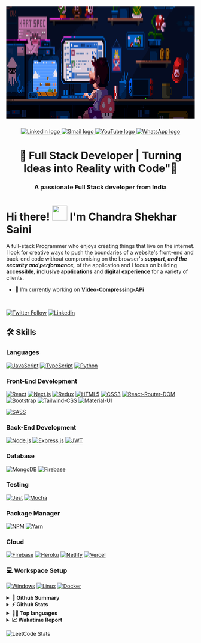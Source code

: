 <div align="center">
  <img height="300" weight="500" src="https://github.com/ChandraShekharSaini/ChandraShekharSaini/blob/main/68747470733a2f2f692e696d6775722e636f6d2f315a76566b44632e676966.gif?raw=true"  />
</div>

###

<div align="center">
  <a href="https://www.linkedin.com/in/chandra-shekhar-saini-772b53249/" target="_blank">
    <img src="https://img.shields.io/static/v1?message=LinkedIn&logo=linkedin&label=&color=0077B5&logoColor=white&labelColor=&style=for-the-badge" height="25" alt="LinkedIn logo" />
  </a>
  <a href="mailto:chandrashekharsaini322@gmail.com" target="_blank">
    <img src="https://img.shields.io/static/v1?message=Gmail&logo=gmail&label=&color=D14836&logoColor=white&labelColor=&style=for-the-badge" height="25" alt="Gmail logo" />
  </a>
  <a href="https://www.youtube.com/channel/your-channel-id" target="_blank">
    <img src="https://img.shields.io/static/v1?message=Youtube&logo=youtube&label=&color=FF0000&logoColor=white&labelColor=&style=for-the-badge" height="25" alt="YouTube logo" />
  </a>
  <a href="https://wa.me/8445680548" target="_blank">
    <img src="https://img.shields.io/static/v1?message=Whatsapp&logo=whatsapp&label=&color=25D366&logoColor=white&labelColor=&style=for-the-badge" height="25" alt="WhatsApp logo" />
  </a>
</div>


###



<h1 align="center">🎯 Full Stack Developer | Turning Ideas into Reality with Code"👋</h1>

###

<h3 align="center">A passionate Full Stack developer from India</h3>

###


# Hi there! <img src="https://media.tenor.com/Wx9IEmZZXSoAAAAi/hi.gif" width="40" height="40" /> I'm Chandra Shekhar Saini
 A full-stack Programmer who enjoys creating things that live on the internet. I look for creative ways to push the boundaries of a website's front-end and back-end code without compromising on the browser's ***support, and the security and performance,*** of the application and I focus on building **accessible**, **inclusive applications** and **digital experience** for a variety of clients. 



<!-- - 🔭 I’m currently working on **[Dee-M](https://github.com/Exclusiveideas/Dee-M)** -->
- 🌱 I’m currently working on **[Video-Compressing-APi]()**
<br />

[![Twitter Follow](https://img.shields.io/twitter/follow/saini_shek33762?color=%231DA1F2&logo=Twitter&style=for-the-badge)](https://x.com/saini_shek33762) 
[![Linkedin](https://img.shields.io/badge/LinkedIn-0077B5?style=for-the-badge&logo=linkedin&logoColor=white)](https://www.linkedin.com/in/chandra-shekhar-saini-772b53249/) 
<!-- [![Website](https://img.shields.io/badge/website-000000?style=for-the-badge&logo=WebMoney&logoColor=white)](https://exclusiveideas.vercel.app) 
[![Resume](https://camo.githubusercontent.com/1703529ec72a87cde0bb2cd12c4c6ecf9d939483be1faba6a31629e1e4d6e51b/68747470733a2f2f696d672e736869656c64732e696f2f62616467652f526573756d652d3432383546343f7374796c653d666f722d7468652d6261646765266c6f676f3d726561642d7468652d646f6373266c6f676f436f6c6f723d7768697465)](https://firebasestorage.googleapis.com/v0/b/exclusiveideas-c9470.appspot.com/o/gitHub_pictures%2FFullstack_resume.pdf?alt=media&token=d8c28e44-1398-49c7-9456-b0dc9d2bfaea) -->


## 🛠️ Skills

### Languages
[![JavaScript](https://img.shields.io/badge/JavaScript-323330?style=for-the-badge&logo=javascript&logoColor=F7DF1E)](https://github.com/ChandraShekharSaini)
[![TypeScript](https://img.shields.io/badge/TypeScript-007ACC?style=for-the-badge&logo=typescript&logoColor=white)](https://github.com/ChandraShekharSaini)
[![Python](https://img.shields.io/badge/Python-3776AB?logo=python&logoColor=fff)](https://github.com/ChandraShekharSaini)

### Front-End Development
[![React](https://img.shields.io/badge/React-20232A?style=for-the-badge&logo=react&logoColor=61DAFB)](https://github.com/ChandraShekharSaini)
[![Next.js](https://img.shields.io/badge/next.js-000000?style=for-the-badge&logo=nextdotjs&logoColor=white)](https://github.com/ChandraShekharSaini)
[![Redux](https://img.shields.io/badge/Redux-593D88?style=for-the-badge&logo=redux&logoColor=white)](https://github.com/ChandraShekharSaini)
[![HTML5](https://img.shields.io/badge/HTML5-E34F26?style=for-the-badge&logo=html5&logoColor=white)](https://github.com/ChandraShekharSaini)
[![CSS3](https://img.shields.io/badge/CSS3-1572B6?style=for-the-badge&logo=css3&logoColor=white)](https://github.com/ChandraShekharSaini)
[![React-Router-DOM](https://img.shields.io/badge/React_Router-CA4245?style=for-the-badge&logo=react-router&logoColor=white)](https://github.com/ChandraShekharSaini)
[![Bootstrap](https://img.shields.io/badge/Bootstrap-563D7C?style=for-the-badge&logo=bootstrap&logoColor=white)](https://github.com/ChandraShekharSaini)
[![Tailwind-CSS](https://img.shields.io/badge/Tailwind_CSS-38B2AC?style=for-the-badge&logo=tailwind-css&logoColor=white)](https://github.com/ChandraShekharSaini)
[![Material-UI](https://img.shields.io/badge/Material%20UI-007FFF?style=for-the-badge&logo=mui&logoColor=white)](https://github.com/ChandraShekharSaini)
<!-- [![Chakra-UI](https://img.shields.io/badge/Chakra--UI-319795?style=for-the-badge&logo=chakra-ui&logoColor=white)](https://github.com/Exclusiveideas) -->
<!-- [![Ant-Design](https://img.shields.io/badge/Ant%20Design-1890FF?style=for-the-badge&logo=antdesign&logoColor=white)](https://github.com/Exclusiveideas) -->
<!--[![Font-Awesome](https://img.shields.io/badge/Font_Awesome-339AF0?style=for-the-badge&logo=fontawesome&logoColor=white)](https://github.com/Exclusiveideas) -->
[![SASS](https://img.shields.io/badge/Sass-CC6699?style=for-the-badge&logo=sass&logoColor=white)](https://github.com/ChandraShekharSaini)


### Back-End Development
[![Node.js](https://img.shields.io/badge/Node.js-339933?style=for-the-badge&logo=nodedotjs&logoColor=white)](https://github.com/ChandraShekharSaini)
[![Express.js](https://img.shields.io/badge/Express.js-000000?style=for-the-badge&logo=express&logoColor=white)](https://github.com/ChandraShekharSaini)
[![JWT](https://img.shields.io/badge/JWT-000000?style=for-the-badge&logo=JSON%20web%20tokens&logoColor=white)](https://github.com/ChandraShekharSaini)


### Database
[![MongoDB](https://img.shields.io/badge/MongoDB-4EA94B?style=for-the-badge&logo=mongodb&logoColor=white)](https://github.com/ChandraShekharSaini)
[![Firebase](https://img.shields.io/badge/firebase-ffca28?style=for-the-badge&logo=firebase&logoColor=black)](https://github.com/ChandraShekharSaini)

### Testing 
[![Jest](https://img.shields.io/badge/Jest-C21325?style=for-the-badge&logo=jest&logoColor=white)](https://github.com/ChandraShekharSaini)
[![Mocha](https://img.shields.io/badge/Mocha-8D6748?style=for-the-badge&logo=Mocha&logoColor=white)](https://github.com/ChandraShekharSaini)

### Package Manager
[![NPM](https://img.shields.io/badge/npm-CB3837?style=for-the-badge&logo=npm&logoColor=white)](https://github.com/ChandraShekharSaini)
[![Yarn](https://img.shields.io/badge/Yarn-2C8EBB?style=for-the-badge&logo=yarn&logoColor=white)](https://github.com/ChandraShekharSaini)

### Cloud
[![Firebase](https://img.shields.io/badge/firebase-ffca28?style=for-the-badge&logo=firebase&logoColor=black)](https://github.com/ChandraShekharSain)
[![Heroku](https://img.shields.io/badge/Heroku-430098?style=for-the-badge&logo=heroku&logoColor=white)](https://github.com/ChandraShekharSain)
[![Netlify](https://img.shields.io/badge/Netlify-00C7B7?style=for-the-badge&logo=netlify&logoColor=white)](https://github.com/ChandraShekharSain)
[![Vercel](https://img.shields.io/badge/Vercel-000000?style=for-the-badge&logo=vercel&logoColor=white)](https://github.com/ChandraShekharSain)

<!-- 
### Education
[![Coursera](https://img.shields.io/badge/Coursera-0056D2?style=for-the-badge&logo=Coursera&logoColor=white)](https://github.com/Exclusiveideas)
[![Khan Academy](https://img.shields.io/badge/Khan%20Academy-14BF96?style=for-the-badge&logo=Khan%20Academy&logoColor=white)](https://github.com/Exclusiveideas)
[![Udacity](https://img.shields.io/badge/Udacity-grey?style=for-the-badge&logo=udacity&logoColor=#5FCFEE)]() -->

### 💻 Workspace Setup
[![Windows](https://custom-icon-badges.demolab.com/badge/Windows-0078D6?logo=windows11&logoColor=white)]()
[![Linux](https://img.shields.io/badge/Linux-FCC624?style=for-the-badge&logo=linux&logoColor=black)]()
[![Docker](https://img.shields.io/badge/Docker-2496ED?logo=docker&logoColor=fff)](#)


<details>
  <summary><b>🚀 Github Summary</b></summary>
<a href="https://github.com/ChandraShekharSaini">
<img align="center" src="https://github-profile-summary-cards.vercel.app/api/cards/profile-details?username=ChandraShekharSaini&theme=tokyonight" />
</a>
</details>

<details>
  <summary><b>⚡ Github Stats</b></summary>
 <a href="https://github.com/ChandraShekharSaini">
  <img align="center" src="https://github-readme-stats.vercel.app/api?username=ChandraShekharSaini&hide=contribs,prs&show_icons=true&theme=tokyonight" />
</a> 
</details>

<details>
  <summary><b>👨‍💻 Top languages</b></summary>
  <p>Top Languages does not indicate my skill level or anything like that; it's a GitHub metric to determine which languages have the most code on GitHub.</p>
<a href="https://github.com/ChandraShekharSaini">
  <img align="center" src="https://github-readme-stats.vercel.app/api/top-langs/?username=ChandraShekharSaini&layout=compact&theme=tokyonight" />
</a>  
</details>

<details>
  <summary><b>📈 Wakatime Report</b></summary>
<a href="https://github.com/ChandraShekharSaini">
  <img align="center" src="https://github-readme-stats.vercel.app/api/wakatime?username=ChandraShekharSaini&theme=tokyonight&layout=compact" />
</a>
</details>

![LeetCode Stats]("https://leetcode-stats-card.vercel.app/?username=ChandraShekharSaini")





<!-- <details>
  <summary><b>📈 Trophy Stats</b></summary>
<a href="https://github.com/Exclusiveideas">
  <img align="center" src="https://github-profile-trophy.vercel.app/?username=Exclusiveideas" />
</a>
</details> -->
<!-- 
<details>
  <summary><b>📈 Streak Stats</b></summary>
<a href="https://github.com/Exclusiveideas">
  <img align="center" src="https://github-readme-streak-stats.herokuapp.com/?user=Exclusiveideas" />
</a>
</details> -->

 


<!--

- 👯 I’m looking to collaborate on ...
- 🤔 I’m looking for help with ...
- 💬 Ask me about ...
- 📫 How to reach me: ...
- ⚡ Fun fact: ...
-->


<!--- Memories

old site: https://exclusiveideas.vercel.app  -->



